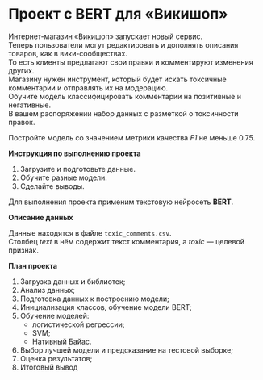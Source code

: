 # Проект с **BERT** для «Викишоп» 

Интернет-магазин «Викишоп» запускает новый сервис. \
Теперь пользователи могут редактировать и дополнять описания товаров, как в вики-сообществах. \
То есть клиенты предлагают свои правки и комментируют изменения других. \
Магазину нужен инструмент, который будет искать токсичные комментарии и отправлять их на модерацию. \
Обучите модель классифицировать комментарии на позитивные и негативные. \
В вашем распоряжении набор данных с разметкой о токсичности правок.

Постройте модель со значением метрики качества *F1* не меньше 0.75. 

**Инструкция по выполнению проекта**

1. Загрузите и подготовьте данные.
2. Обучите разные модели. 
3. Сделайте выводы.

Для выполнения проекта применим текстовую нейросеть **BERT**.

**Описание данных**

Данные находятся в файле `toxic_comments.csv`.  
Столбец *text* в нём содержит текст комментария, а *toxic* — целевой признак.

**План проекта**
1. Загрузка данных и библиотек;
2. Анализ данных;
3. Подготовка данных к построению модели;
4. Инициализация классов, обучение модели BERT;
5. Обучение моделей:
    * логистической регрессии;
    * SVM;
    * Нативный Байас.
6. Выбор лучшей модели и предсказание на тестовой выборке;
7. Оценка результатов;
8. Итоговый вывод

